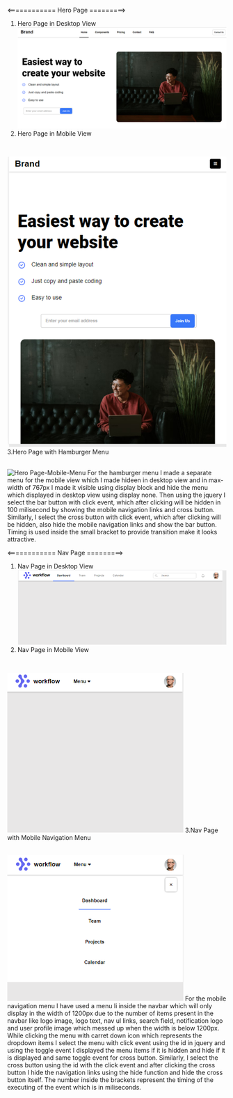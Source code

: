 <============ Hero Page =========>
1. Hero Page in Desktop View
![Hero Page-Desktop-View](./Output/Hero-DesktopView.png)
2. Hero Page in Mobile View<br />
<br />

![Hero Page-Mobile-view](./Output/Hero-MobileView.png)
3.Hero Page with Hamburger Menu<br />
<br />

![Hero Page-Mobile-Menu](./Output/Hero-Mobile-Nav.png.png)
For the hamburger menu I made a separate menu for the mobile view which I made hideen in desktop view and in max-width of 767px I made it visible using display block and hide the menu which displayed in desktop view using display none. Then using the jquery I select the bar button with click event, which after clicking will be hidden in 100 milisecond by showing the mobile navigation links and cross button.
Similarly, I select the cross button with click event, which after clicking will be hidden, also hide the mobile navigation links and show the bar button. Timing is used inside the small bracket to provide transition make it looks attractive.

<============ Nav Page =========>
1. Nav Page in Desktop View
![Nav Page-Desktop-View](./Output/Nav-DesktopView.png)
2. Nav Page in Mobile View<br />
<br />

![Nav Page-Mobile-view](./Output/Nav-MobileView.png)
3.Nav Page with Mobile Navigation Menu<br />
<br />

![Nav Page-Mobile-Menu](./Output/Nav-Mobile-Menu.png)
For the mobile navigation menu I have used a menu li inside the navbar which will only display in the width of 1200px due to the number of items present in the navbar like logo image, logo text, nav ul links, search field, notification logo and user profile image which messed up when the width is below 1200px. While clicking the menu with carret down icon which represents the dropdown items I select the menu with click event using the id in jquery and using the toggle event I displayed the menu items if it is hidden and hide if it is displayed and same  toggle event for cross button. Similarly, I select the cross button using the id with the click event and after clicking the cross button I hide the navigation links using the hide function and hide the cross button itself. The number inside the brackets represent the timing of the executing of the event which is in miliseconds.
